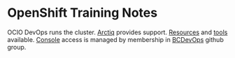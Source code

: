 OpenShift Training Notes
========================

OCIO DevOps runs the cluster.
[Arctiq] provides support.
[Resources] and [tools] available.
[Console] access is managed by membership in [BCDevOps] github group.

[Arctiq]: https://www.arctiq.ca/
[Resources]: https://pathfinder-faq-ocio-pathfinder-prod.pathfinder.gov.bc.ca/
[tools]: https://github.com/BCDevOps/openshift-developer-tools
[Console]: https://console.pathfinder.gov.bc.ca:8443/console/projects
[BCDevOps]: https://github.com/bcdevops
